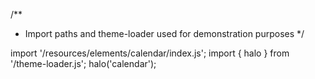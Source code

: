 <!--
type: template
name: calendar
-->
/**
 * Import paths and theme-loader used for demonstration purposes
 */

import '/resources/elements/calendar/index.js';
import { halo } from '/theme-loader.js';
halo('calendar');
